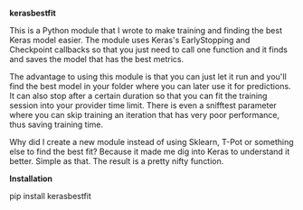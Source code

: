 **kerasbestfit**

This is a Python module that I wrote to make training and finding the best Keras model easier. The module uses Keras's EarlyStopping and Checkpoint callbacks so that you just need to call one function and it finds and saves the model that has the best metrics.

The advantage to using this module is that you can just let it run and you'll find the best model in your folder where you can later use it for predictions. It can also stop after a certain duration so that you can fit the training session into your provider time limit. There is even a snifftest parameter where you can skip training an iteration that has very poor performance, thus saving training time.

Why did I create a new module instead of using Sklearn, T-Pot or something else to find the best fit? Because it made me dig into Keras to understand it better. Simple as that. The result is a pretty nifty function.

**Installation**

pip install kerasbestfit

